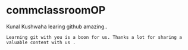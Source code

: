 # commclassroomOP

Kunal Kushwaha learing github amazing..

`Learning git with you is a boon for us. Thanks a lot for sharing a valuable content with us .`